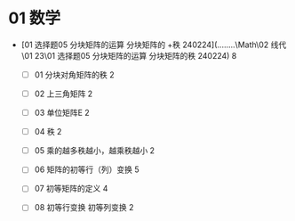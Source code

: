 
# 01 数学

*   [01 选择题05 分块矩阵的运算 分块矩阵的 +秩 240224](..\..\..\..\Math\02 线代\01 23\01 选择题05 分块矩阵的运算 分块矩阵的秩 240224)  8
    - [ ] 01 分块对角矩阵的秩 2
    - [ ] 02 上三角矩阵 2
    - [ ] 03 单位矩阵E 2
    - [ ] 04 秩 2
    - [ ] 05 乘的越多秩越小，越乘秩越小 2
    - [ ] 06 矩阵的初等行（列）变换 5
    - [ ] 07 初等矩阵的定义 4
    - [ ] 08 初等行变换 初等列变换 2

